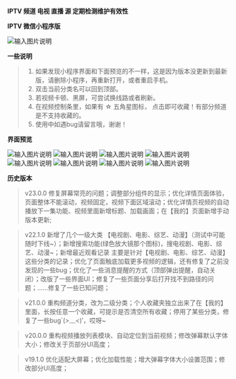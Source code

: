  **IPTV 频道 电视 直播 源 定期检测维护有效性** 



 **IPTV 微信小程序版** 



![输入图片说明](https://gitee.com/qingwei248/ds/raw/master/new/chqc.png "chqc.png")



**一些说明** 
 
 

> 1. 如果发现小程序界面和下面预览的不一样，这是因为版本没更新到最新版，请删除小程序，再重新打开，或者重启手机。
> 2. 双击当前分类名可以回到顶部。
> 3. 若视频卡顿、黑屏，可尝试换线路或者刷新。
> 4. 在视频控制条里，如果有 ☆ 五角星图标， 点击即可收藏！有部分频道是不支持收藏的。
> 5. 使用中如遇bug请留言哦，谢谢！



**界面预览**



![输入图片说明](https://gitee.com/qingwei248/ds/raw/master/new/1.png "1.png") 
![输入图片说明](https://gitee.com/qingwei248/ds/raw/master/new/2.png "2.png")
![输入图片说明](https://gitee.com/qingwei248/ds/raw/master/new/3.png "3.png")
![输入图片说明](https://gitee.com/qingwei248/ds/raw/master/new/4.png "4.png")
![输入图片说明](https://gitee.com/qingwei248/ds/raw/master/new/5.png "5.png")
![输入图片说明](https://gitee.com/qingwei248/ds/raw/master/new/6.png "6.png")
![输入图片说明](https://gitee.com/qingwei248/ds/raw/master/new/7.png "7.png")
![输入图片说明](https://gitee.com/qingwei248/ds/raw/master/new/8.png "8.png")



**历史版本** 


> v23.0.0 修复屏幕常亮的问题；调整部分组件的显示；优化详情页面体验，页面整体不能滚动，视频固定，视频下面区域滚动；优化详情页视频的自动播放下一集功能、视频里面新增标题、加载画面；在【我的】页面新增手动 版本更新;



> v22.1.0 新增了几个一级大类 【电视剧、电影、综艺、动漫】（测试中可能随时下线~）；新增搜索功能(绿色放大镜那个图标)，搜电视剧、电影、综艺、动漫~；新增最近观看记录 主要是针对【电视剧、电影、综艺、动漫】这些分类的记录；优化了页面触底加载更多视频的逻辑，还有修复了之前没发现的一些bug；优化了一些消息提醒的方式（顶部弹出提醒，自动关闭）；改版了一些界面UI；修复了一些页面分享后打开找不到路径的问题；......修复了一些已知问题；



> v21.0.0 重构频道分类，改为二级分类；个人收藏夹独立出来了在【我的】里面，长按任意一个收藏，可提示是否清空所有收藏；停用了某些分类，修复了一些bug`(*>﹏<*)′，哎呀~



> v20.0.0 重构视频播放列表模块、自动定位到当前视频；修改弹幕默认字体大小；修改关于页部分UI高度；



> v19.1.0 优化适配大屏幕；优化加载性能；增大弹幕字体大小设置范围；修改部分UI高度；






